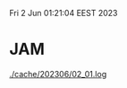 Fri  2 Jun 01:21:04 EEST 2023
# JAM
<a href='./cache/202306/02_01.log'>./cache/202306/02_01.log</a>
